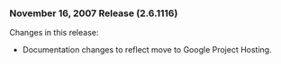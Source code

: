 ### November 16, 2007 Release (2.6.1116) ###

Changes in this release:

  * Documentation changes to reflect move to Google Project Hosting.